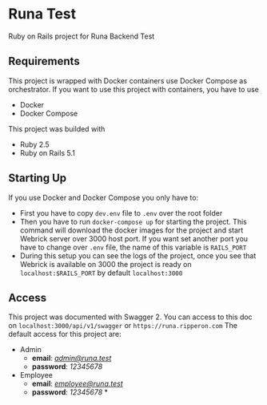 # Runa Test

Ruby on Rails project for Runa Backend Test

## Requirements

This project is wrapped with Docker containers use Docker Compose as orchestrator.
If you want to use this project with containers, you have to use

* Docker
* Docker Compose

This project was builded with

* Ruby 2.5
* Ruby on Rails 5.1

## Starting Up

If you use Docker and Docker Compose you only have to:
* First you have to copy `dev.env` file to `.env` over the root folder
* Then you have to run `docker-compose up` for starting the project. This command will download the docker images for the project and start Webrick server over 3000 host port. If you want set another port you have to change over `.env` file, the name of this variable is `RAILS_PORT`
* During this setup you can see the logs of the project, once you see that Webrick is available on 3000 the project is ready on `localhost:$RAILS_PORT` by default `localhost:3000`

## Access
This project was documented with Swagger 2. You can access to this doc on `localhost:3000/api/v1/swagger` or `https://runa.ripperon.com`
The default access for this project are:

* Admin
  * **email**: *admin@runa.test*
  * **password**: *12345678*
* Employee
  * **email**: *employee@runa.test*
  * **password**: *12345678* *
